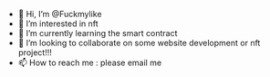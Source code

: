 - 👋 Hi, I’m @Fuckmylike
- 👀 I’m interested in nft
- 🌱 I’m currently learning the smart contract
- 💞️ I’m looking to collaborate on some website development or nft project!!!
- 📫 How to reach me : please email me
